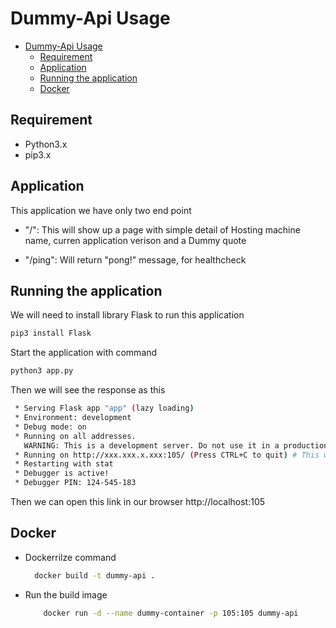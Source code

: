 # Dummy-Api Usage

<!-- vim-markdown-toc GFM -->

- [Dummy-Api Usage](#dummy-api-usage)
  - [Requirement](#requirement)
  - [Application](#application)
  - [Running the application](#running-the-application)
  - [Docker](#docker)

<!-- vim-markdown-toc -->

## Requirement

- Python3.x
- pip3.x

## Application

This application we have only two end point

- "/": This will show up a page with simple detail of Hosting machine name, curren application verison and a Dummy quote

- "/ping": Will return "pong!" message, for healthcheck

## Running the application

We will need to install library Flask to run this application

```bash
pip3 install Flask
```

Start the application with command

```bash
python3 app.py
```

Then we will see the response as this
```bash
 * Serving Flask app "app" (lazy loading)
 * Environment: development
 * Debug mode: on
 * Running on all addresses.
   WARNING: This is a development server. Do not use it in a production deployment.
 * Running on http://xxx.xxx.x.xxx:105/ (Press CTRL+C to quit) # This will be your internal ip, but it isn't matter
 * Restarting with stat
 * Debugger is active!
 * Debugger PIN: 124-545-183
```

Then we can open this link in our browser http://localhost:105

## Docker

- Dockerrilze command
  
  ```bash
    docker build -t dummy-api .
  ```

- Run the build image

  ```bash
      docker run -d --name dummy-container -p 105:105 dummy-api
  ```

